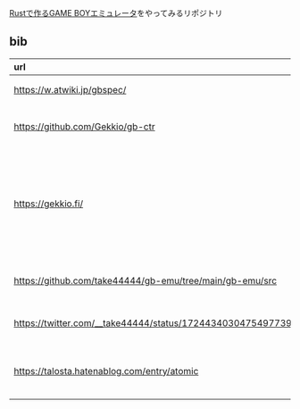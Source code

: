 

[Rustで作るGAME BOYエミュレータ](https://techbookfest.org/product/sBn8hcABDYBMeZxGvpWapf)をやってみるリポジトリ


## bib
| url                                                        | memo                                          |
|:-----------------------------------------------------------|:----------------------------------------------|
| https://w.atwiki.jp/gbspec/                                | GBの仕様など                                  |
| https://github.com/Gekkio/gb-ctr                           | 詳しいGBの仕様                                |
| https://gekkio.fi/                                         | ↑の方のサイト,GB情報がたくさんまとまっている |
| https://github.com/take44444/gb-emu/tree/main/gb-emu/src   | 書籍の実装サンプル                            |
| https://twitter.com/__take44444/status/1724434030475497739 | 書籍関連のDiscord                             |
| https://talosta.hatenablog.com/entry/atomic                | atomic変数の概念説明                          |


